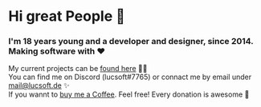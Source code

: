 # Hi great People 👋

### I'm 18 years young and a developer and designer, since 2014. Making software with ❤️

My current projects can be [found here](https://lucsoft.de) 👨‍💻 <br>
You can find me on Discord (lucsoft#7765) or connact me by email under mail@lucsoft.de ✨ <br>
If you wannt to [buy me a Coffee](https://www.buymeacoffee.com/lucsoft). Feel free! Every donation is awesome 🦑
